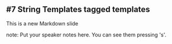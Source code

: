 ##  #7 String Templates tagged templates

This is a new Markdown slide

note:
    Put your speaker notes here.
    You can see them pressing 's'.
